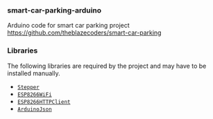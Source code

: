 ### smart-car-parking-arduino
Arduino code for smart car parking project https://github.com/theblazecoders/smart-car-parking

### Libraries
The following libraries are required by the project and may have to be installed manually.
- [`Stepper`](https://www.arduino.cc/en/Reference/Stepper)
- [`ESP8266WiFi`](https://github.com/esp8266/Arduino/tree/master/libraries/ESP8266WiFi)
- [`ESP8266HTTPClient`](https://github.com/Diaoul/arduino-ESP8266/blob/master/ESP8266Client.h)
- [`ArduinoJson`](https://arduinojson.org/)
